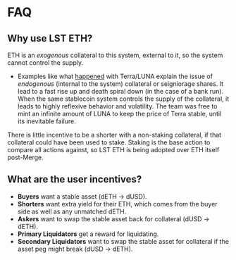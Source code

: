 # FAQ

## Why use LST ETH?

ETH is an _exogenous_ collateral to this system, external to it, so the system cannot control the supply.

- Examples like what [happened](https://twitter.com/aklamun/status/1396615719228424196?s=20) with Terra/LUNA explain the issue of _endogenous_ (internal to the system) collateral or seigniorage shares. It lead to a fast rise up and death spiral down (in the case of a bank run). When the same stablecoin system controls the supply of the collateral, it leads to highly reflexive behavior and volatility. The team was free to mint an infinite amount of LUNA to keep the price of Terra stable, until its inevitable failure.

There is little incentive to be a shorter with a non-staking collateral, if that collateral could have been used to stake. Staking is the base action to compare all actions against, so LST ETH is being adopted over ETH itself post-Merge.

## What are the user incentives?

- **Buyers** want a stable asset (dETH -> dUSD).
- **Shorters** want extra yield for their ETH, which comes from the buyer side as well as any unmatched dETH.
- **Askers** want to swap the stable asset back for collateral (dUSD -> dETH).
- **Primary Liquidators** get a reward for liquidating.
- **Secondary Liquidators** want to swap the stable asset for collateral if the asset peg might break (dUSD -> dETH).
